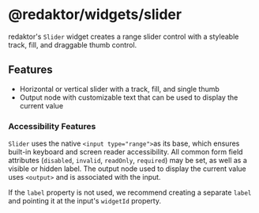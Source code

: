 # @redaktor/widgets/slider

redaktor's `Slider` widget creates a range slider control with a styleable track, fill, and draggable thumb control.

## Features

- Horizontal or vertical slider with a track, fill, and single thumb
- Output node with customizable text that can be used to display the current value

### Accessibility Features

`Slider` uses the native `<input type="range">`as its base, which ensures built-in keyboard and screen reader accessibility. All common form field attributes (`disabled`, `invalid`, `readOnly`, `required`) may be set, as well as a visible or hidden label. The output node used to display the current value uses `<output>` and is associated with the input.

If the `label` property is not used, we recommend creating a separate `label` and pointing it at the input's `widgetId` property.
